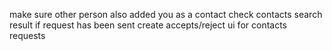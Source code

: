 make sure other person also added you as a contact
check contacts search result if request has been sent
create accepts/reject ui for contacts requests